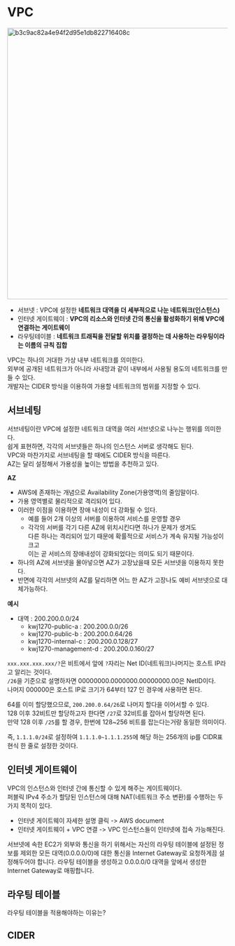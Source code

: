 # VPC 

<img width="619" alt="b3c9ac82a4e94f2d95e1db822716408c" src="https://user-images.githubusercontent.com/50267433/147635585-c96df37a-4567-4f36-ab51-3b37814543c3.png">    

* 서브넷 : VPC에 설정한 **네트워크 대역을 더 세부적으로 나눈 네트워크(인스턴스)**          
* 인터넷 게이트웨이 : **VPC의 리소스와 인터넷 간의 통신을 활성화하기 위해 VPC에 연결하는 게이트웨이**        
* 라우팅테이블 : **네트워크 트래픽을 전달할 위치를 결정하는 데 사용하는 라우팅이라는 이름의 규칙 집합**     
               
VPC는 하나의 거대한 가상 내부 네트워크를 의미한다.                  
외부에 공개된 네트워크가 아니라 사내망과 같이 내부에서 사용될 용도의 네트워크를 만들 수 있다.     
개발자는 CIDER 방식을 이용하여 가용할 네트워크의 범위를 지정할 수 있다.                   
   
## 서브네팅 

서브네팅이란 VPC에 설정한 네트워크 대역을 여러 서브넷으로 나누는 행위를 의미한다.          
쉽게 표현하면, 각각의 서브넷들은 하나의 인스턴스 서버로 생각해도 된다.         
VPC와 마찬가지로 서브네팅을 할 때에도 CIDER 방식을 따른다.            
AZ는 달리 설정해서 가용성을 높이는 방법을 추천하고 있다.   
          
**AZ**         
* AWS에 존재하는 개념으로 Availability Zone(가용영역)의 줄임말이다.        
* 가용 영역별로 물리적으로 격리되어 있다.         
* 이러한 이점을 이용하면 장애 내성이 더 강화될 수 있다.       
    * 예를 들어 2개 이상의 서버를 이용하여 서비스를 운영할 경우        
    * 각각의 서버를 각기 다른 AZ에 위치시킨다면 하나가 문제가 생겨도   
      다른 하나는 격리되어 있기 때문에 확률적으로 서비스가 계속 유지될 가능성이 크고           
      이는 곧 서비스의 장애내성이 강화되었다는 의미도 되기 때문이다.      
* 하나의 AZ에 서브넷을 몰아넣으면 AZ가 고장났을때 모든 서브넷을 이용하지 못한다.     
* 반면에 각각의 서브넷의 AZ를 달리하면 어느 한 AZ가 고장나도 예비 서브넷으로 대체가능하다.   

**예시**  
- 대역 : 200.200.0.0/24   
    - kwj1270-public-a : 200.200.0.0/26
    - kwj1270-public-b : 200.200.0.64/26
    - kwj1270-internal-c : 200.200.0.128/27
    - kwj1270-management-d : 200.200.0.160/27
            
`xxx.xxx.xxx.xxx/?`은 비트에서 앞에 `?`자리는 Net ID(네트워크)나머지는 호스트 IP라고 알리는 것이다.      
`/26`을 기준으로 설명하자면 00000000.0000000.00000000.00은 NetID이다.        
나머지 000000은 호스트 IP로 크기가 64부터 127 인 경우에 사용하면 된다.   
          
64를 이미 할당했으므로, `200.200.0.64/26`로 나머지 할다을 이어서할 수 있다.                
128 이후 32비트만 할당하고자 한다면 `/27`로 32비트를 잡아서 할당하면 된다.          
만약 128 이후 `/25`를 할 경우, 한번에 128~256 비트를 잡는다는거랑 동일한 의미이다.         
       
즉, `1.1.1.0/24`로 설정하여 `1.1.1.0~1.1.1.255`에 해당 하는 256개의 ip를 CIDR표현식 한 줄로 설정한 것이다.       
       
## 인터넷 게이트웨이    
             
VPC의 인스턴스와 인터넷 간에 통신할 수 있게 해주는 게이트웨이다.       
퍼블릭 IPv4 주소가 할당된 인스턴스에 대해 NAT(네트워크 주소 변환)를 수행하는 두 가지 목적이 있다.        
   
* 인터넷 게이트웨이 자세한 설명 클릭 -> AWS document  
* 인터넷 게이트웨이 + VPC 연결 -> VPC 인스턴스들이 인터넷에 접속 가능해진다.   

서브넷에 속한 EC2가 외부와 통신을 하기 위해서는
자신의 라우팅 테이블에 설정된 정보를 제외한 모든 대역(0.0.0.0/0)에 대한 통신을 Internet Gateway로 요청하게끔 설정해두어야 합니다.
라우팅 테이블을 생성하고 0.0.0.0/0 대역을 앞에서 생성한 Internet Gateway로 매핑합니다.

## 라우팅 테이블   

라우팅 테이블을 적용해야하는 이유는?    

## CIDER 
